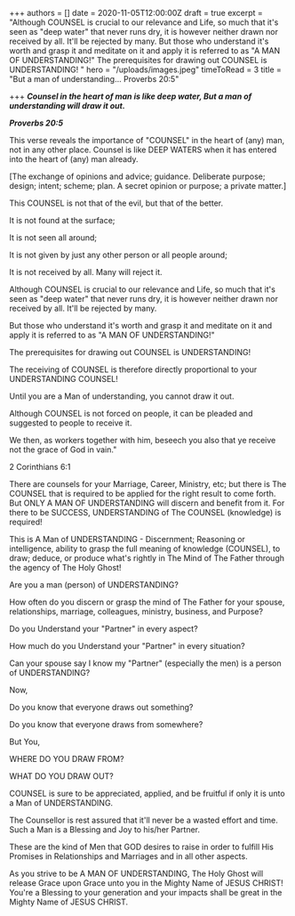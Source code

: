 +++
authors = []
date = 2020-11-05T12:00:00Z
draft = true
excerpt = "Although COUNSEL is crucial to our relevance and Life, so much that it's seen as \"deep water\" that never runs dry, it is however neither drawn nor received by all. It'll be rejected by many.  But those who understand it's worth and grasp it and meditate on it and apply it is referred to as \"A MAN OF UNDERSTANDING!\" The prerequisites for drawing out COUNSEL is UNDERSTANDING! "
hero = "/uploads/images.jpeg"
timeToRead = 3
title = "But a man of understanding... Proverbs 20:5"

+++
**_Counsel in the heart of man is like deep water, But a man of understanding will draw it out._** 

**_Proverbs 20:5_** 

This verse reveals the importance of "COUNSEL" in the heart of (any) man, not in any other place. Counsel is like DEEP WATERS  when it has entered into the heart of (any) man already. 

\[The exchange of opinions and advice; guidance. Deliberate purpose; design; intent; scheme; plan. A secret opinion or purpose; a private matter.\] 

This COUNSEL is not that of the evil, but that of the better. 

It is not found at the surface; 

It is not seen all around; 

It is not given by just any other person or all people around; 

It is not received by all. Many will reject it. 

Although COUNSEL is crucial to our relevance and Life, so much that it's seen as "deep water" that never runs dry, it is however neither drawn nor received by all. It'll be rejected by many.

But those who understand it's worth and grasp it and meditate on it and apply it is referred to as "A MAN OF UNDERSTANDING!" 

The prerequisites for drawing out COUNSEL is UNDERSTANDING! 

The receiving of COUNSEL is therefore directly proportional to your UNDERSTANDING COUNSEL!

Until you are a Man of understanding, you cannot draw it out. 

Although COUNSEL is not forced on people, it can be pleaded and suggested to people to receive it. 

 We then, as workers together with him, beseech you also that ye receive not the grace of God in vain." 

2 Corinthians 6:1

There are counsels for your Marriage, Career, Ministry, etc; but there is The COUNSEL that is required to be applied for the right result to come forth. But ONLY A MAN OF UNDERSTANDING will discern and benefit from it. For there to be SUCCESS, UNDERSTANDING of The COUNSEL (knowledge) is required! 

This is A Man of UNDERSTANDING - Discernment; Reasoning or intelligence, ability to grasp the full meaning of knowledge (COUNSEL), to draw; deduce, or produce what's rightly in The Mind of The Father through the agency of The Holy Ghost! 

Are you a man (person) of UNDERSTANDING? 

How often do you discern or grasp the mind of The Father for your spouse, relationships, marriage, colleagues, ministry, business, and Purpose? 

Do you Understand your "Partner" in every aspect? 

How much do you Understand your "Partner" in every situation?

Can your spouse say I know my "Partner" (especially the men) is a person of UNDERSTANDING?  

Now, 

Do you know that everyone draws out something? 

Do you know that everyone draws from somewhere? 

But You, 

WHERE DO YOU DRAW FROM?

WHAT DO YOU DRAW OUT?

COUNSEL is sure to be appreciated, applied, and be fruitful if only it is unto a Man of UNDERSTANDING. 

The Counsellor is rest assured that it'll never be a wasted effort and time. Such a Man is a Blessing and Joy to his/her Partner. 

These are the kind of Men that GOD desires to raise in order to fulfill His Promises in Relationships and Marriages and in all other aspects. 

As you strive to be A MAN OF UNDERSTANDING, The Holy Ghost will release Grace upon Grace unto you in the Mighty Name of JESUS CHRIST! You're a Blessing to your generation and your impacts shall be great in the Mighty Name of JESUS CHRIST.